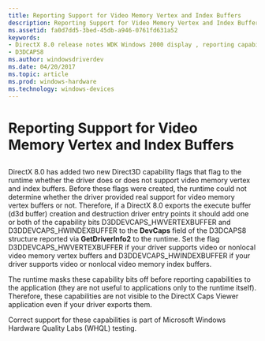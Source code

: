 ```yaml
---
title: Reporting Support for Video Memory Vertex and Index Buffers
description: Reporting Support for Video Memory Vertex and Index Buffers
ms.assetid: fa0d7dd5-3bed-45db-a946-0761fd631a52
keywords:
- DirectX 8.0 release notes WDK Windows 2000 display , reporting capabilities
- D3DCAPS8
ms.author: windowsdriverdev
ms.date: 04/20/2017
ms.topic: article
ms.prod: windows-hardware
ms.technology: windows-devices
---
```


# Reporting Support for Video Memory Vertex and Index Buffers


## <span id="ddk_reporting_support_for_video_memory_vertex_and_index_buffers_gg"></span><span id="DDK_REPORTING_SUPPORT_FOR_VIDEO_MEMORY_VERTEX_AND_INDEX_BUFFERS_GG"></span>


DirectX 8.0 has added two new Direct3D capability flags that flag to the runtime whether the driver does or does not support video memory vertex and index buffers. Before these flags were created, the runtime could not determine whether the driver provided real support for video memory vertex buffers or not. Therefore, if a DirectX 8.0 exports the execute buffer (d3d buffer) creation and destruction driver entry points it should add one or both of the capability bits D3DDEVCAPS\_HWVERTEXBUFFER and D3DDEVCAPS\_HWINDEXBUFFER to the **DevCaps** field of the D3DCAPS8 structure reported via **GetDriverInfo2** to the runtime. Set the flag D3DDEVCAPS\_HWVERTEXBUFFER if your driver supports video or nonlocal video memory vertex buffers and D3DDEVCAPS\_HWINDEXBUFFER if your driver supports video or nonlocal video memory index buffers.

The runtime masks these capability bits off before reporting capabilities to the application (they are not useful to applications only to the runtime itself). Therefore, these capabilities are not visible to the DirectX Caps Viewer application even if your driver exports them.

Correct support for these capabilities is part of Microsoft Windows Hardware Quality Labs (WHQL) testing.

 

 






